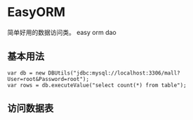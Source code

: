 # EasyORM
简单好用的数据访问类。 easy orm dao

## 基本用法
```
var db = new DBUtils("jdbc:mysql://localhost:3306/mall?User=root&Password=root");
var rows = db.executeValue("select count(*) from table");
```

## 访问数据表
